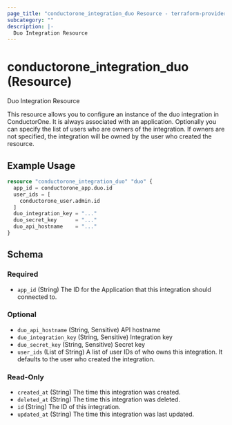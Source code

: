 ```yaml
---
page_title: "conductorone_integration_duo Resource - terraform-provider-conductorone"
subcategory: ""
description: |-
  Duo Integration Resource
---
```


# conductorone_integration_duo (Resource)

Duo Integration Resource

This resource allows you to configure an instance of the duo integration in ConductorOne.
It is always associated with an application. Optionally you can specify the list of users who are owners of the integration.
If owners are not specified, the integration will be owned by the user who created the resource.

## Example Usage

```terraform
resource "conductorone_integration_duo" "duo" {
  app_id = conductorone_app.duo.id
  user_ids = [
    conductorone_user.admin.id
  ]
  duo_integration_key = "..."
  duo_secret_key      = "..."
  duo_api_hostname    = "..."
}
```

<!-- schema generated by tfplugindocs -->
## Schema

### Required

- `app_id` (String) The ID for the Application that this integration should connected to.

### Optional

- `duo_api_hostname` (String, Sensitive) API hostname
- `duo_integration_key` (String, Sensitive) Integration key
- `duo_secret_key` (String, Sensitive) Secret key
- `user_ids` (List of String) A list of user IDs of who owns this integration. It defaults to the user who created the integration.

### Read-Only

- `created_at` (String) The time this integration was created.
- `deleted_at` (String) The time this integration was deleted.
- `id` (String) The ID of this integration.
- `updated_at` (String) The time this integration was last updated.
